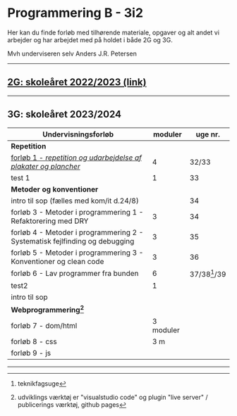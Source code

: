 # Programmering B - 3i2

Her kan du finde forløb med tilhørende materiale, opgaver og alt andet vi arbejder og har arbejdet med på holdet i både 2G og 3G.

Mvh underviseren selv Anders J.R. Petersen

---

## [2G: skoleåret 2022/2023 (link)](forlob_2i2/README_2i2.md)    

---

## 3G: skoleåret 2023/2024

| Undervisningsforløb                                                                                  | moduler | uge nr.    |
| -----------------------------------------------------------------------------------------------------| ------- | ---------- |
| **Repetition**                                                                                       |         |            |
| [forløb 1 - *repetition og udarbejdelse af plakater og plancher*](forlob1_repetition/forlob1_rep.md) | 4       | 32/33      |
| test 1                                                                                               | 1       | 33         |
| **Metoder og konventioner**                                                                          |         |            |
| intro til sop (fælles med kom/it d.24/8)                                                             |         | 34         |
| forløb 3 - Metoder i programmering 1 - Refaktorering med DRY                                         | 3       | 34         |
| forløb 4 - Metoder i programmering 2 - Systematisk fejlfinding og debugging                          | 3       | 35
| forløb 5 - Metoder i programmering 3 - Konventioner og clean code                                    | 3       | 36
| forløb 6 - Lav programmer fra bunden                                                                 | 6       | 37/38[^1]/39   |
| test2                                                                                                | 1       |
| intro til sop                                                                                        |         |
| **Webprogrammering[^2]**                                                                                 |               |
| forløb 7 - dom/html                                                                                  | 3 moduler     |
| forløb 8 - css                                                                                       | 3 m
| forløb 9 - js                                                                                                             

[^1]: teknikfagsuge
[^2]: udviklings værktøj er "visualstudio code" og  plugin "live server" / publicerings værktøj, github pages

---




